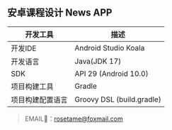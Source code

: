 ## 安卓课程设计 News APP

| 开发工具         | 描述                      |
| ---------------- | ------------------------- |
| 开发IDE          | Android Studio Koala      |
| 开发语言         | Java(JDK 17)              |
| SDK              | API 29 (Android 10.0)     |
| 项目构建工具     | Gradle                    |
| 项目构建配置语言 | Groovy DSL (build.gradle) |

> EMAIL📧：rosetame@foxmail.com

